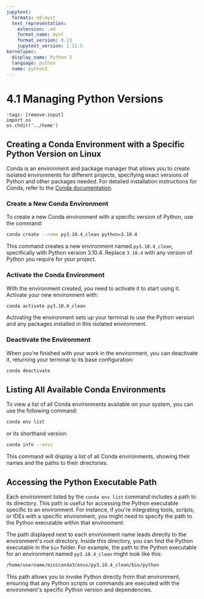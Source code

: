 ```yaml
---
jupytext:
  formats: md:myst
  text_representation:
    extension: .md
    format_name: myst
    format_version: 0.13
    jupytext_version: 1.11.5
kernelspec:
  display_name: Python 3
  language: python
  name: python3
---
```


# 4.1 Managing Python Versions

```{code-cell} python
:tags: [remove-input]
import os
os.chdir('../home')
```


## Creating a Conda Environment with a Specific Python Version on Linux

Conda is an environment and package manager that allows you to create isolated environments for different projects, specifying exact versions of Python and other packages needed. For detailed installation instructions for Conda, refer to the [Conda documentation](https://docs.conda.io/projects/conda/en/latest/).

### Create a New Conda Environment

To create a new Conda environment with a specific version of Python, use the command:

```bash
conda create --name py3.10.4_clean python=3.10.4
```

This command creates a new environment named `py3.10.4_clean`, specifically with Python version 3.10.4. Replace `3.10.4` with any version of Python you require for your project.

### Activate the Conda Environment

With the environment created, you need to activate it to start using it. Activate your new environment with:

```bash
conda activate py3.10.4_clean
```

Activating the environment sets up your terminal to use the Python version and any packages installed in this isolated environment.

### Deactivate the Environment

When you're finished with your work in the environment, you can deactivate it, returning your terminal to its base configuration:

```bash
conda deactivate
```

## Listing All Available Conda Environments

To view a list of all Conda environments available on your system, you can use the following command:

```bash
conda env list
```

or its shorthand version:

```bash
conda info --envs
```

This command will display a list of all Conda environments, showing their names and the paths to their directories.

## Accessing the Python Executable Path

Each environment listed by the `conda env list` command includes a path to its directory. This path is useful for accessing the Python executable specific to an environment. For instance, if you're integrating tools, scripts, or IDEs with a specific environment, you might need to specify the path to the Python executable within that environment.

The path displayed next to each environment name leads directly to the environment's root directory. Inside this directory, you can find the Python executable in the `bin` folder. For example, the path to the Python executable for an environment named `py3.10.4_clean` might look like this:

```bash 
/home/username/miniconda3/envs/py3.10.4_clean/bin/python
```

This path allows you to invoke Python directly from that environment, ensuring that any Python scripts or commands are executed with the environment's specific Python version and dependencies.

